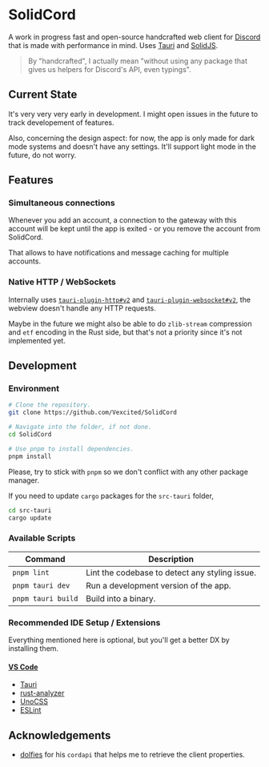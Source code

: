 # SolidCord

A work in progress fast and open-source handcrafted web client for [Discord](https://discord.com/) that is made with performance in mind. Uses [Tauri](https://tauri.app/) and [SolidJS](https://solidjs.com/).

> By "handcrafted", I actually mean "without using any package that gives us helpers for Discord's API, even typings".

## Current State

It's very very very early in development.
I might open issues in the future to track developement of features.

Also, concerning the design aspect: for now, the app is only made for dark mode systems and doesn't have any settings. It'll support light mode in the future, do not worry.

## Features

### Simultaneous connections

Whenever you add an account, a connection to the gateway with this account will be kept until the app is exited - or you remove the account from SolidCord.

That allows to have notifications and message caching for multiple accounts.

### Native HTTP / WebSockets

Internally uses [`tauri-plugin-http#v2`](https://github.com/tauri-apps/plugins-workspace/tree/v2/plugins/http) and [`tauri-plugin-websocket#v2`](https://github.com/tauri-apps/plugins-workspace/tree/v2/plugins/websocket), the webview doesn't handle any HTTP requests.

Maybe in the future we might also be able to do `zlib-stream` compression and `etf` encoding in the Rust side, but that's not a priority since it's not implemented yet.

## Development

### Environment

```bash
# Clone the repository.
git clone https://github.com/Vexcited/SolidCord

# Navigate into the folder, if not done.
cd SolidCord

# Use pnpm to install dependencies.
pnpm install
```

Please, try to stick with `pnpm` so we don't conflict with any other package manager.

If you need to update `cargo` packages for the `src-tauri` folder,

```bash
cd src-tauri
cargo update
```

### Available Scripts

| Command | Description |
| ------- | ----------- |
| `pnpm lint` | Lint the codebase to detect any styling issue. |
| `pnpm tauri dev` | Run a development version of the app. |
| `pnpm tauri build` | Build into a binary. |

### Recommended IDE Setup / Extensions

Everything mentioned here is optional, but you'll get a better DX by installing them.

#### [VS Code](https://code.visualstudio.com/)

- [Tauri](https://marketplace.visualstudio.com/items?itemName=tauri-apps.tauri-vscode)
- [rust-analyzer](https://marketplace.visualstudio.com/items?itemName=rust-lang.rust-analyzer)
- [UnoCSS](https://marketplace.visualstudio.com/items?itemName=antfu.unocss)
- [ESLint](https://marketplace.visualstudio.com/items?itemName=dbaeumer.vscode-eslint)

## Acknowledgements

- [dolfies](https://github.com/dolfies) for his `cordapi` that helps me to retrieve the client properties.
